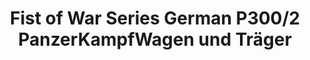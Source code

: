 ---
layout: product
title: "Fist of War Series German P300/2 PanzerKampfWagen und Träger"
price: "4500" 
desc: "Maketa"
img_path: "/assets/img/UA72161.jpg"
brand: "N/A"
available: false
special_offer: false
new: false
soon: false
cat: "010000"
subcat: "013300"
subsubcat: "0N/A"
sifra: "UA72161"
popular: false
---